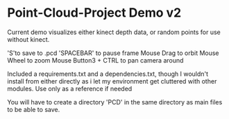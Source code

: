 # Point-Cloud-Project Demo v2

Current demo visualizes either kinect depth data, or random points for use without kinect.

'S'to save to .pcd
'SPACEBAR' to pause frame
Mouse Drag to orbit
Mouse Wheel to zoom
Mouse Button3 + CTRL to pan camera around

Included a requirements.txt and a dependencies.txt, though I wouldn't install from either directly as i let my environment get cluttered with other modules.
Use only as a reference if needed

You will have to create a directory 'PCD' in the same directory as main files to be able to save.
